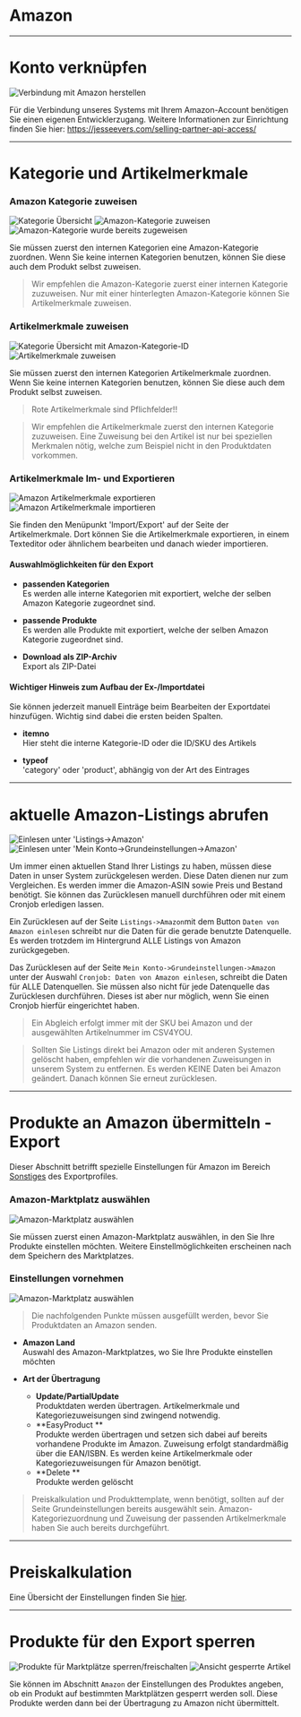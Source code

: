 # Amazon

***
# Konto verknüpfen

![Verbindung mit Amazon herstellen](https://data.csv4you.com/media/image/guide/meinkonto/grundeinstellungen/meinkonto-grundeinstellungen-amazon-verbinden.png ':zoom :size=30%')

Für die Verbindung unseres Systems mit Ihrem Amazon-Account benötigen Sie einen eigenen Entwicklerzugang. Weitere Informationen zur Einrichtung finden Sie hier: https://jesseevers.com/selling-partner-api-access/


***
# Kategorie und Artikelmerkmale

### Amazon Kategorie zuweisen

![Kategorie Übersicht](https://data.csv4you.com/media/image/guide/amazon/amazon-kategorie-uebersicht.png ':zoom :size=30%')
![Amazon-Kategorie zuweisen](https://data.csv4you.com/media/image/guide/amazon/amazon-kategorie-amazonkategorie.png ':zoom :size=30%')
![Amazon-Kategorie wurde bereits zugeweisen](https://data.csv4you.com/media/image/guide/amazon/amazon-kategorie-amazonkategorie-vorhanden.png ':zoom :size=30%')

Sie müssen zuerst den internen Kategorien eine Amazon-Kategorie zuordnen. Wenn Sie keine internen Kategorien benutzen, können Sie diese auch dem Produkt selbst zuweisen.

> Wir empfehlen die Amazon-Kategorie zuerst einer internen Kategorie zuzuweisen. Nur mit einer hinterlegten Amazon-Kategorie können Sie Artikelmerkmale zuweisen.


### Artikelmerkmale zuweisen

![Kategorie Übersicht mit Amazon-Kategorie-ID](https://data.csv4you.com/media/image/guide/amazon/amazon-kategorie-artikelmerkmale-uebersicht.png ':zoom :size=30%')
![Artikelmerkmale zuweisen](https://data.csv4you.com/media/image/guide/amazon/amazon-kategorie-artikelmerkmale-eintragen.png ':zoom :size=30%')

Sie müssen zuerst den internen Kategorien Artikelmerkmale zuordnen. Wenn Sie keine internen Kategorien benutzen, können Sie diese auch dem Produkt selbst zuweisen.

> Rote Artikelmerkmale sind Pflichfelder!!

> Wir empfehlen die Artikelmerkmale zuerst den internen Kategorie zuzuweisen. Eine Zuweisung bei den Artikel ist nur bei speziellen Merkmalen nötig, welche zum Beispiel nicht in den Produktdaten vorkommen.


### Artikelmerkmale Im- und Exportieren

![Amazon Artikelmerkmale exportieren](https://data.csv4you.com/media/image/guide/amazon/amazon-kategorie-artikelmerkmale-exportieren.png ':zoom :size=30%')
![Amazon Artikelmerkmale importieren](https://data.csv4you.com/media/image/guide/amazon/amazon-kategorie-artikelmerkmale-importieren.png ':zoom :size=30%')

Sie finden den Menüpunkt 'Import/Export' auf der Seite der Artikelmerkmale. Dort können Sie die Artikelmerkmale exportieren, in einem Texteditor oder ähnlichem bearbeiten und danach wieder importieren.


#### Auswahlmöglichkeiten für den Export

- **passenden Kategorien**<br>
	Es werden alle interne Kategorien mit exportiert, welche der selben Amazon Kategorie zugeordnet sind.

- **passende Produkte**<br>
	Es werden alle Produkte mit exportiert, welche der selben Amazon Kategorie zugeordnet sind.

- **Download als ZIP-Archiv**<br>
	Export als ZIP-Datei


#### Wichtiger Hinweis zum Aufbau der Ex-/Importdatei

Sie können jederzeit manuell Einträge beim Bearbeiten der Exportdatei hinzufügen. Wichtig sind dabei die ersten beiden Spalten.

- **itemno**<br>
	Hier steht die interne Kategorie-ID oder die ID/SKU des Artikels

- **typeof**<br>
	'category' oder 'product', abhängig von der Art des Eintrages


***
# aktuelle Amazon-Listings abrufen

![Einlesen unter 'Listings->Amazon'](https://data.csv4you.com/media/image/guide/amazon/amazon-zuruecklesen-listings.png ':zoom :size=30%')
![Einlesen unter 'Mein Konto->Grundeinstellungen->Amazon'](https://data.csv4you.com/media/image/guide/amazon/amazon-zuruecklesen-meinkonto.png ':zoom :size=30%')

Um immer einen aktuellen Stand Ihrer Listings zu haben, müssen diese Daten in unser System zurückgelesen werden. Diese Daten dienen nur zum Vergleichen.
Es werden immer die Amazon-ASIN sowie Preis und Bestand benötigt. Sie können das Zurücklesen manuell durchführen oder mit einem Cronjob erledigen lassen.

Ein Zurücklesen auf der Seite `Listings->Amazon`mit dem Button `Daten von Amazon einlesen` schreibt nur die Daten für die gerade benutzte Datenquelle.
Es werden trotzdem im Hintergrund ALLE Listings von Amazon zurückgegeben.

Das Zurücklesen auf der Seite `Mein Konto->Grundeinstellungen->Amazon` unter der Auswahl `Cronjob: Daten von Amazon einlesen`, schreibt die Daten für ALLE Datenquellen.
Sie müssen also nicht für jede Datenquelle das Zurücklesen durchführen. Dieses ist aber nur möglich, wenn Sie einen Cronjob hierfür eingerichtet haben.

> Ein Abgleich erfolgt immer mit der SKU bei Amazon und der ausgewählten Artikelnummer im CSV4YOU.

> Sollten Sie Listings direkt bei Amazon oder mit anderen Systemen gelöscht haben, empfehlen wir die vorhandenen Zuweisungen in unserem System zu entfernen.
Es werden KEINE Daten bei Amazon geändert. Danach können Sie erneut zurücklesen.


***
# Produkte an Amazon übermitteln - Export

Dieser Abschnitt betrifft spezielle Einstellungen für Amazon im Bereich [Sonstiges](http://guide.csv4you.com/#/export/interface?id=sonstiges) des Exportprofiles.


### Amazon-Marktplatz auswählen

![Amazon-Marktplatz auswählen](https://data.csv4you.com/media/image/guide/amazon/exportprofil/amazon-exportprofil-einstellungen.png ':zoom :size=30%')

Sie müssen zuerst einen Amazon-Marktplatz auswählen, in den Sie Ihre Produkte einstellen möchten. Weitere Einstellmöglichkeiten erscheinen nach dem Speichern des Marktplatzes.


### Einstellungen vornehmen

![Amazon-Marktplatz auswählen](https://data.csv4you.com/media/image/guide/amazon/exportprofil/amazon-exportprofil-einstellungen-2.png ':zoom :size=30%')

> Die nachfolgenden Punkte müssen ausgefüllt werden, bevor Sie Produktdaten an Amazon senden.

- **Amazon Land**<br>
	Auswahl des Amazon-Marktplatzes, wo Sie Ihre Produkte einstellen möchten

- **Art der Übertragung**<br>
	- **Update/PartialUpdate**<br>
        Produktdaten werden übertragen. Artikelmerkmale und Kategoriezuweisungen sind zwingend notwendig.
	- **EasyProduct **<br>
		Produkte werden übertragen und setzen sich dabei auf bereits vorhandene Produkte im Amazon.
		Zuweisung erfolgt standardmäßig über die EAN/ISBN. Es werden keine Artikelmerkmale oder Kategoriezuweisungen für Amazon benötigt.
	- **Delete **<br>
		Produkte werden gelöscht

> Preiskalkulation und Produkttemplate, wenn benötigt, sollten auf der Seite Grundeinstellungen bereits ausgewählt sein.
Amazon-Kategoriezuordnung und Zuweisung der passenden Artikelmerkmale haben Sie auch bereits durchgeführt.


***
# Preiskalkulation

Eine Übersicht der Einstellungen finden Sie [hier](export/pricecalculation).


***
# Produkte für den Export sperren

![Produkte für Marktplätze sperren/freischalten](https://data.csv4you.com/media/image/guide/amazon/product/amazon-product-sperren.png ':zoom :size=30%')
![Ansicht gesperrte Artikel](https://data.csv4you.com/media/image/guide/amazon/product/amazon-product-sperren-2.png ':zoom :size=30%')

Sie können im Abschnitt `Amazon` der Einstellungen des Produktes angeben, ob ein Produkt auf bestimmten Marktplätzen gesperrt werden soll.
Diese Produkte werden dann bei der Übertragung zu Amazon nicht übermittelt.